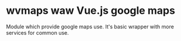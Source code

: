 # wvmaps waw Vue.js google maps
Module which provide google maps use. It's basic wrapper with more services for common use.

